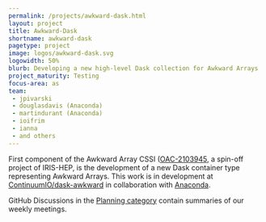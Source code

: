 ```yaml
---
permalink: /projects/awkward-dask.html
layout: project
title: Awkward-Dask
shortname: awkward-dask
pagetype: project
image: logos/awkward-dask.svg
logowidth: 50%
blurb: Developing a new high-level Dask collection for Awkward Arrays
project_maturity: Testing
focus-area: as
team:
 - jpivarski
 - douglasdavis (Anaconda)
 - martindurant (Anaconda)
 - ioifrim
 - ianna
 - and others
---
```


First component of the Awkward Array CSSI ([OAC-2103945](https://www.nsf.gov/awardsearch/showAward?AWD_ID=2103945), a spin-off project of IRIS-HEP,
is the development of a new Dask container type representing Awkward Arrays. This work is in development at
[ContinuumIO/dask-awkward](https://github.com/ContinuumIO/dask-awkward/) in collaboration with [Anaconda](https://www.anaconda.com/).

GitHub Discussions in the [Planning category](https://github.com/ContinuumIO/dask-awkward/discussions/categories/planning) contain summaries of our
weekly meetings.

